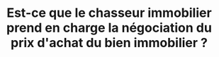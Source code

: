 ---
title: Est-ce que le chasseur immobilier prend en charge la négociation du prix d'achat du bien immobilier ?
position: 11
category: 
question: Est-ce que le chasseur immobilier prend en charge la négociation du prix d'achat du bien immobilier ?
answer: |-
    Le chasseur immobilier indépendant peut jouer un rôle crucial dans la négociation du prix d'achat d'une propriété. Cette tâche revêt une importance particulière, visant à garantir un prix équitable et raisonnable pour le bien immobilier. Grâce à leur connaissance approfondie du marché local et de ses propriétés disponibles, ainsi qu'à leurs compétences en négociation et à leur expérience du processus d'achat immobilier, les chasseurs immobiliers peuvent évaluer la valeur de la propriété, formuler des offres raisonnables et négocier avec le vendeur ou son agent immobilier pour obtenir le meilleur prix possible.  
      
    Leur expertise s'étend également à la négociation des conditions de l'offre d'achat, couvrant des aspects tels que les dates de clôture, les inspections et les réparations, dans le but de protéger les intérêts de l'acheteur. En résumé, les chasseurs immobiliers jouent un rôle clé dans la négociation du prix et des conditions de la propriété, assurant ainsi que l'acheteur bénéficie de la meilleure offre possible.
featured_image: 
---